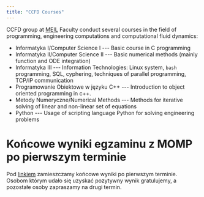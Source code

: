 ```yaml
---
title: "CCFD Courses"
---
```


CCFD group at [MEIL](http://meil.pw.edu.pl/) Faculty conduct several courses in the field of programming, engineering computations and computational fluid dynamics:

- Informatyka I/Computer Science I --- Basic course in C programming
- Informatyka II/Computer Science II --- Basic numerical methods (mainly function and ODE integration)
- Informatyka III --- Information Technologies: Linux system, `bash` programming, SQL, cyphering, techniques of parallel programming, TCP/IP communication
- Programowanie Obiektowe w języku C++ --- Introduction to object oriented programming in c++.
- Metody Numeryczne/Numerical Methods --- Methods for iterative solving of linear and non-linear set of equations
- Python --- Usage of scripting language Python for solving engineering problems


# Końcowe wyniki egzaminu z MOMP po pierwszym terminie

Pod [linkiem](exam/momp/MOMP-2015-2016-Lato-E1-WynikiCalosciowe.pdf) zamieszczamy końcowe wyniki po pierwszym terminie. Osobom którym udało się uzyskać pozytywny wynik gratulujemy, a pozostałe osoby zapraszamy na drugi termin.
